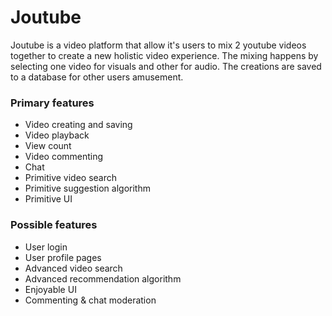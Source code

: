 # Joutube

Joutube is a video platform that allow it's users to mix 2 youtube videos together to create a new holistic video experience. The mixing happens by selecting one video for visuals and other for audio. The creations are saved to a database for other users amusement.

### Primary features

- Video creating and saving
- Video playback
- View count
- Video commenting
- Chat
- Primitive video search
- Primitive suggestion algorithm
- Primitive UI

### Possible features

- User login
- User profile pages
- Advanced video search
- Advanced recommendation algorithm
- Enjoyable UI
- Commenting & chat moderation
